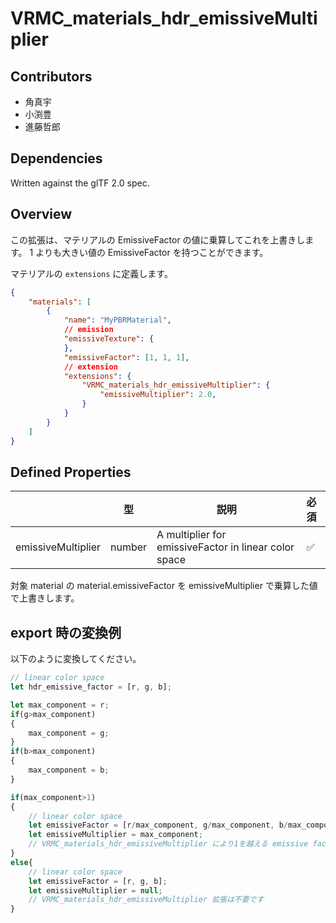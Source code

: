# VRMC_materials_hdr_emissiveMultiplier

## Contributors

* 角真宇
* 小渕豊
* 進藤哲郎

## Dependencies

Written against the glTF 2.0 spec.

## Overview

この拡張は、マテリアルの EmissiveFactor の値に乗算してこれを上書きします。
1 よりも大きい値の EmissiveFactor を持つことができます。

マテリアルの `extensions` に定義します。

```json
{
    "materials": [
        {
            "name": "MyPBRMaterial",
            // emission
            "emissiveTexture": {
            },
            "emissiveFactor": [1, 1, 1],
            // extension
            "extensions": {
                "VRMC_materials_hdr_emissiveMultiplier": {
                    "emissiveMultiplier": 2.0,
                }
            }
        }
    ]
}
```

## Defined Properties

|                    | 型     | 説明                                                  | 必須 |
|--------------------|--------|-------------------------------------------------------|:-----|
| emissiveMultiplier | number | A multiplier for emissiveFactor in linear color space | ✅    |

対象 material の material.emissiveFactor を emissiveMultiplier で乗算した値で上書きします。

## export 時の変換例

以下のように変換してください。

```js
// linear color space
let hdr_emissive_factor = [r, g, b];

let max_component = r;
if(g>max_component)
{
    max_component = g;
}
if(b>max_component)
{
    max_component = b;
}

if(max_component>1)
{
    // linear color space
    let emissiveFactor = [r/max_component, g/max_component, b/max_component];
    let emissiveMultiplier = max_component;
    // VRMC_materials_hdr_emissiveMultiplier により1を越える emissive factor 値を表します
}
else{
    // linear color space
    let emissiveFactor = [r, g, b];
    let emissiveMultiplier = null;
    // VRMC_materials_hdr_emissiveMultiplier 拡張は不要です
}
```
